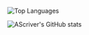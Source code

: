 
![Top Languages](https://github-readme-stats.vercel.app/api/top-langs/?username=ascriver&layout=compact)

![AScriver's GitHub stats](https://github-readme-stats.vercel.app/api?username=ascriver)

